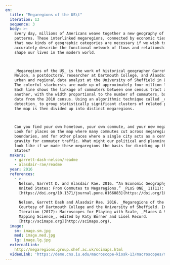 ```yaml
---
en:
  title: "Megaregions of the US\t"
  iteration: 13
  sequence: 3
  body: >-
    Every day, millions of Americans weave together a new geography of commuter
    patterns. These interlinked megaregions, connected by economic ties, suggest
    that new kinds of geographic categories are necessary if we wish to
    accurately describe the functional network of flows and relationships which
    shape our lives in the modern world.

      

    _Megaregions of the US_ is the work of historical geographer Garrett Dash
    Nelson, a postdoctoral researcher at Dartmouth College, and Alasdair Rae, an
    urban and regional data analyst at the University of Sheffield in England.
    The colorful starbursts are made up of approximately four million lines.
    Each line shows the linkage of commuters between one census tract and
    another, with the width proportional to the number of commuters, based on
    data from the 2010 census. Using an algorithmic technique called _community
    detection_ to group statistically significant clusters of related places,
    the map is then divided up into distinct megaregions.

      

    Can you find your own hometown, your own commute, and your new megaregion?
    Look for places on the map where many commutes cut across megaregional
    boundaries, and for other places where a single city acts as a center of
    gravity for commuter traffic. What might our political and planning systems
    look like if we made these megaregions the basis for dividing up the United
    States?
  makers:
    - garrett-dash-nelson/readme
    - alasdair-rae/readme
  year: 2016
  references:
    - >-
      Nelson, Garrett D. and Alasdair Rae. 2016. “An Economic Geography of the
      United States: From Commutes to Megaregions.” _PLoS ONE_ 11(11): e0166083.
      [https://doi.org/10.1371/journal.pone.0166083](https://doi.org/10.1371/journal.pone.0166083).  
        
      Nelson, Garrett Dash and Alasdair Rae. 2016. _Megaregions of the US_.
      Courtesy of Dartmouth College and the University of Sheffield. In “13th
      Iteration (2017): Macroscopes for Playing with Scale, _Places & Spaces:
      Mapping Science_, edited by Katy Börner and Lisel Record.
      [http://scimaps.org](http://scimaps.org).
  image:
    sm: image.sm.jpg
    med: image.med.jpg
    lg: image.lg.jpg
  externalLink:
    http://megaregions.group.shef.ac.uk/scimaps.html
  videoLink: 'https://demo.cns.iu.edu/macroscope-kiosk-13/macroscopes/megaregions_with_captions.webm'
---
```

